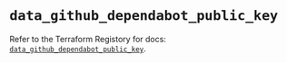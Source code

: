 # `data_github_dependabot_public_key`

Refer to the Terraform Registory for docs: [`data_github_dependabot_public_key`](https://www.terraform.io/docs/providers/github/d/dependabot_public_key).

